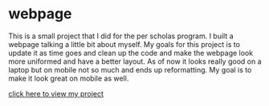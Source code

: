# webpage
This is a small project that I did for the per scholas program. I built a webpage talking a little bit about myself.
My goals for this project is to update it as time goes and clean up the code and make the webpage look more uniformed and have a better layout. 
As of now it looks really good on a laptop but on mobile not so much and ends up reformatting. My goal is to make it look great on mobile as well.

<a href="https://github.com/melanietr98.github.io">click here to view my project</a>
